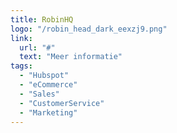 ```yaml
---
title: RobinHQ
logo: "/robin_head_dark_eexzj9.png"
link:
  url: "#"
  text: "Meer informatie"
tags:
  - "Hubspot"
  - "eCommerce"
  - "Sales"
  - "CustomerService"
  - "Marketing"
---
```

